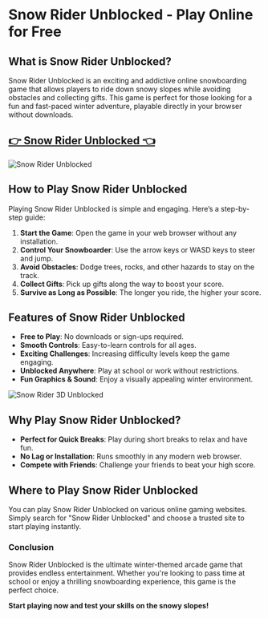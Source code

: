 # Snow Rider Unblocked - Play Online for Free

## What is Snow Rider Unblocked?
Snow Rider Unblocked is an exciting and addictive online snowboarding game that allows players to ride down snowy slopes while avoiding obstacles and collecting gifts. This game is perfect for those looking for a fun and fast-paced winter adventure, playable directly in your browser without downloads.

## <a href="https://classroom-6x-cool.gitlab.io/">👉 Snow Rider Unblocked 👈</a>

![Snow Rider Unblocked](https://github.com/user-attachments/assets/a934fc21-ca5c-4eb2-ab95-ca46bb77d661)

## How to Play Snow Rider Unblocked
Playing Snow Rider Unblocked is simple and engaging. Here’s a step-by-step guide:

1. **Start the Game**: Open the game in your web browser without any installation.
2. **Control Your Snowboarder**: Use the arrow keys or WASD keys to steer and jump.
3. **Avoid Obstacles**: Dodge trees, rocks, and other hazards to stay on the track.
4. **Collect Gifts**: Pick up gifts along the way to boost your score.
5. **Survive as Long as Possible**: The longer you ride, the higher your score.

## Features of Snow Rider Unblocked
- **Free to Play**: No downloads or sign-ups required.
- **Smooth Controls**: Easy-to-learn controls for all ages.
- **Exciting Challenges**: Increasing difficulty levels keep the game engaging.
- **Unblocked Anywhere**: Play at school or work without restrictions.
- **Fun Graphics & Sound**: Enjoy a visually appealing winter environment.

![Snow Rider 3D Unblocked](https://github.com/user-attachments/assets/5f4e575b-ba32-459a-a065-78d883f6bfbb)

## Why Play Snow Rider Unblocked?
- **Perfect for Quick Breaks**: Play during short breaks to relax and have fun.
- **No Lag or Installation**: Runs smoothly in any modern web browser.
- **Compete with Friends**: Challenge your friends to beat your high score.

## Where to Play Snow Rider Unblocked
You can play Snow Rider Unblocked on various online gaming websites. Simply search for "Snow Rider Unblocked" and choose a trusted site to start playing instantly.

### Conclusion
Snow Rider Unblocked is the ultimate winter-themed arcade game that provides endless entertainment. Whether you're looking to pass time at school or enjoy a thrilling snowboarding experience, this game is the perfect choice.

**Start playing now and test your skills on the snowy slopes!**

